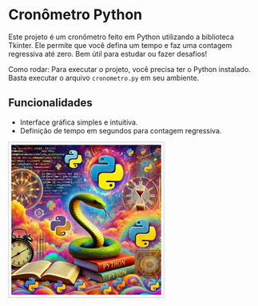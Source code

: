# Cronômetro Python

Este projeto é um cronômetro feito em Python utilizando a biblioteca Tkinter. Ele permite que você defina um tempo e faz uma contagem regressiva até zero. Bem útil para estudar ou fazer desafios!

Como rodar:
Para executar o projeto, você precisa ter o Python instalado. Basta executar o arquivo `cronometro.py` em seu ambiente.

## Funcionalidades
- Interface gráfica simples e intuitiva.
- Definição de tempo em segundos para contagem regressiva.

<img src="https://github.com/oTalDoWaaase/projetos-faculdade/blob/main/python.png" alt="Imagem do Cronômetro" width="300" style="border: 1px solid #ccc; padding: 5px;" />
